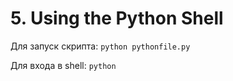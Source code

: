 # 5. Using the Python Shell

Для запуск скрипта:
`python pythonfile.py`

Для входа в shell:
`python`
